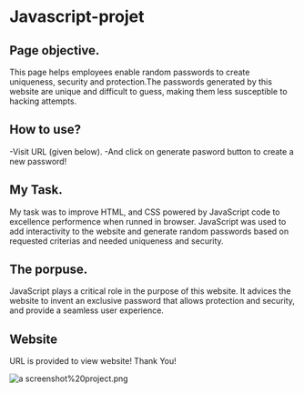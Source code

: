 # Javascript-projet

## Page objective.
This page helps employees enable random passwords to create uniqueness, security and protection.The passwords generated by this website are unique and difficult to guess, making them less susceptible to hacking attempts.

## How to use?
-Visit URL (given below).
-And click on generate pasword button to create a new password!

## My Task.
My task was to improve HTML, and CSS powered by JavaScript code to excellence performence when runned in browser. JavaScript was used to add interactivity to the website and generate random passwords based on requested criterias and needed uniqueness and security. 

## The porpuse.
JavaScript plays a critical role in the purpose of this website. It advices the website to invent an exclusive password that allows protection and security, and provide a seamless user experience.

## Website
URL is provided to view website! Thank You!

![a screenshot%20project.png](https://mariaacuna239.github.io/Javascript-projet/)
